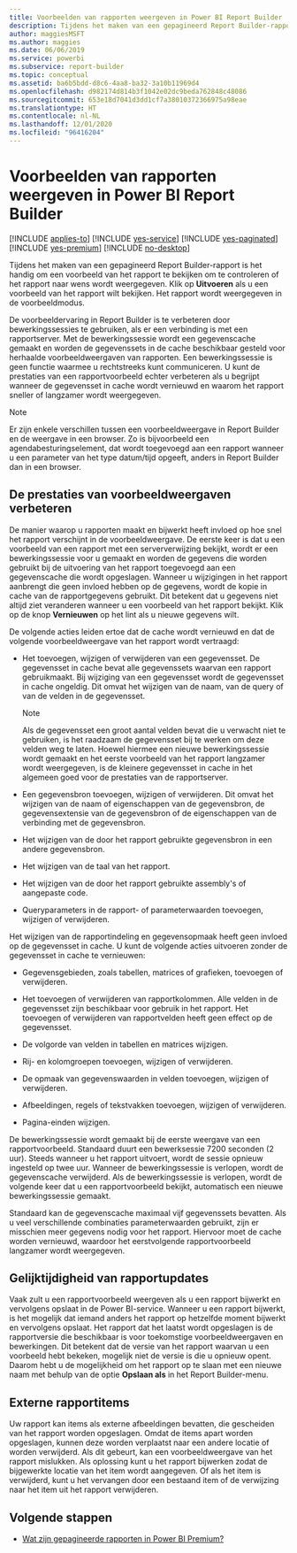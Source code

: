```yaml
---
title: Voorbeelden van rapporten weergeven in Power BI Report Builder
description: Tijdens het maken van een gepagineerd Report Builder-rapport is het handig om een voorbeeld van het rapport te bekijken om te controleren of het rapport naar wens wordt weergegeven.
author: maggiesMSFT
ms.author: maggies
ms.date: 06/06/2019
ms.service: powerbi
ms.subservice: report-builder
ms.topic: conceptual
ms.assetid: ba6b5bdd-d8c6-4aa8-ba32-3a10b11969d4
ms.openlocfilehash: d982174d814b3f1042e02dc9beda762848c48086
ms.sourcegitcommit: 653e18d7041d3dd1cf7a38010372366975a98eae
ms.translationtype: HT
ms.contentlocale: nl-NL
ms.lasthandoff: 12/01/2020
ms.locfileid: "96416204"
---
```

# <a name="previewing-reports-in-power-bi-report-builder"></a>Voorbeelden van rapporten weergeven in Power BI Report Builder

[!INCLUDE [applies-to](../includes/applies-to.md)] [!INCLUDE [yes-service](../includes/yes-service.md)] [!INCLUDE [yes-paginated](../includes/yes-paginated.md)] [!INCLUDE [yes-premium](../includes/yes-premium.md)] [!INCLUDE [no-desktop](../includes/no-desktop.md)] 

Tijdens het maken van een gepagineerd Report Builder-rapport is het handig om een voorbeeld van het rapport te bekijken om te controleren of het rapport naar wens wordt weergegeven. Klik op **Uitvoeren** als u een voorbeeld van het rapport wilt bekijken. Het rapport wordt weergegeven in de voorbeeldmodus.  
  
 De voorbeeldervaring in Report Builder is te verbeteren door bewerkingssessies te gebruiken, als er een verbinding is met een rapportserver. Met de bewerkingssessie wordt een gegevenscache gemaakt en worden de gegevenssets in de cache beschikbaar gesteld voor herhaalde voorbeeldweergaven van rapporten. Een bewerkingssessie is geen functie waarmee u rechtstreeks kunt communiceren. U kunt de prestaties van een rapportvoorbeeld echter verbeteren als u begrijpt wanneer de gegevensset in cache wordt vernieuwd en waarom het rapport sneller of langzamer wordt weergegeven.  

  
> [!NOTE]  
> Er zijn enkele verschillen tussen een voorbeeldweergave in Report Builder en de weergave in een browser. Zo is bijvoorbeeld een agendabesturingselement, dat wordt toegevoegd aan een rapport wanneer u een parameter van het type datum/tijd opgeeft, anders in Report Builder dan in een browser. 
  
## <a name="improving-preview-performance"></a>De prestaties van voorbeeldweergaven verbeteren  
 De manier waarop u rapporten maakt en bijwerkt heeft invloed op hoe snel het rapport verschijnt in de voorbeeldweergave. De eerste keer is dat u een voorbeeld van een rapport met een serververwijzing bekijkt, wordt er een bewerkingssessie voor u gemaakt en worden de gegevens die worden gebruikt bij de uitvoering van het rapport toegevoegd aan een gegevenscache die wordt opgeslagen. Wanneer u wijzigingen in het rapport aanbrengt die geen invloed hebben op de gegevens, wordt de kopie in cache van de rapportgegevens gebruikt. Dit betekent dat u gegevens niet altijd ziet veranderen wanneer u een voorbeeld van het rapport bekijkt. Klik op de knop **Vernieuwen** op het lint als u nieuwe gegevens wilt.  
  
 De volgende acties leiden ertoe dat de cache wordt vernieuwd en dat de volgende voorbeeldweergave van het rapport wordt vertraagd:  
  
-   Het toevoegen, wijzigen of verwijderen van een gegevensset. De gegevensset in cache bevat alle gegevenssets waarvan een rapport gebruikmaakt. Bij wijziging van een gegevensset wordt de gegevensset in cache ongeldig. Dit omvat het wijzigen van de naam, van de query of van de velden in de gegevensset.  
  
    > [!NOTE]  
    >  Als de gegevensset een groot aantal velden bevat die u verwacht niet te gebruiken, is het raadzaam de gegevensset bij te werken om deze velden weg te laten. Hoewel hiermee een nieuwe bewerkingssessie wordt gemaakt en het eerste voorbeeld van het rapport langzamer wordt weergegeven, is de kleinere gegevensset in cache in het algemeen goed voor de prestaties van de rapportserver.  
  
-   Een gegevensbron toevoegen, wijzigen of verwijderen. Dit omvat het wijzigen van de naam of eigenschappen van de gegevensbron, de gegevensextensie van de gegevensbron of de eigenschappen van de verbinding met de gegevensbron.  
  
-   Het wijzigen van de door het rapport gebruikte gegevensbron in een andere gegevensbron.  
  
-   Het wijzigen van de taal van het rapport.  
  
-   Het wijzigen van de door het rapport gebruikte assembly's of aangepaste code.  
  
-   Queryparameters in de rapport- of parameterwaarden toevoegen, wijzigen of verwijderen.  
  
 Het wijzigen van de rapportindeling en gegevensopmaak heeft geen invloed op de gegevensset in cache. U kunt de volgende acties uitvoeren zonder de gegevensset in cache te vernieuwen:  
  
-   Gegevensgebieden, zoals tabellen, matrices of grafieken, toevoegen of verwijderen.  
  
-   Het toevoegen of verwijderen van rapportkolommen. Alle velden in de gegevensset zijn beschikbaar voor gebruik in het rapport. Het toevoegen of verwijderen van rapportvelden heeft geen effect op de gegevensset.  
  
-   De volgorde van velden in tabellen en matrices wijzigen.  
  
-   Rij- en kolomgroepen toevoegen, wijzigen of verwijderen.  
  
-   De opmaak van gegevenswaarden in velden toevoegen, wijzigen of verwijderen.  
  
-   Afbeeldingen, regels of tekstvakken toevoegen, wijzigen of verwijderen.  
  
-   Pagina-einden wijzigen.  
  
De bewerkingssessie wordt gemaakt bij de eerste weergave van een rapportvoorbeeld. Standaard duurt een bewerksessie 7200 seconden (2 uur). Steeds wanneer u het rapport uitvoert, wordt de sessie opnieuw ingesteld op twee uur. Wanneer de bewerkingssessie is verlopen, wordt de gegevenscache verwijderd. Als de bewerkingssessie is verlopen, wordt de volgende keer dat u een rapportvoorbeeld bekijkt, automatisch een nieuwe bewerkingssessie gemaakt.
  
Standaard kan de gegevenscache maximaal vijf gegevenssets bevatten. Als u veel verschillende combinaties parameterwaarden gebruikt, zijn er misschien meer gegevens nodig voor het rapport. Hiervoor moet de cache worden vernieuwd, waardoor het eerstvolgende rapportvoorbeeld langzamer wordt weergegeven. 
  
## <a name="concurrency-of-report-updates"></a>Gelijktijdigheid van rapportupdates  
Vaak zult u een rapportvoorbeeld weergeven als u een rapport bijwerkt en vervolgens opslaat in de Power BI-service. Wanneer u een rapport bijwerkt, is het mogelijk dat iemand anders het rapport op hetzelfde moment bijwerkt en vervolgens opslaat. Het rapport dat het laatst wordt opgeslagen is de rapportversie die beschikbaar is voor toekomstige voorbeeldweergaven en bewerkingen. Dit betekent dat de versie van het rapport waarvan u een voorbeeld hebt bekeken, mogelijk niet de versie is die u opnieuw opent. Daarom hebt u de mogelijkheid om het rapport op te slaan met een nieuwe naam met behulp van de optie **Opslaan als** in het Report Builder-menu.  
  
## <a name="external-report-items"></a>Externe rapportitems  
 Uw rapport kan items als externe afbeeldingen bevatten, die gescheiden van het rapport worden opgeslagen. Omdat de items apart worden opgeslagen, kunnen deze worden verplaatst naar een andere locatie of worden verwijderd. Als dit gebeurt, kan een voorbeeldweergave van het rapport mislukken. Als oplossing kunt u het rapport bijwerken zodat de bijgewerkte locatie van het item wordt aangegeven. Of als het item is verwijderd, kunt u het vervangen door een bestaand item of de verwijzing naar het item uit het rapport verwijderen.  
  
## <a name="next-steps"></a>Volgende stappen

- [Wat zijn gepagineerde rapporten in Power BI Premium?](paginated-reports-report-builder-power-bi.md)
  
